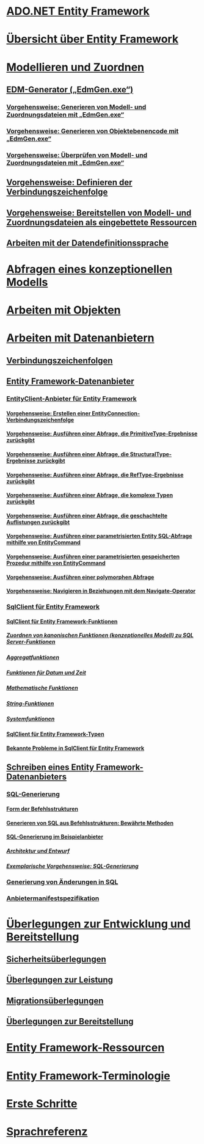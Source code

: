 # [ADO.NET Entity Framework](index.md)
# [Übersicht über Entity Framework](overview.md)
# [Modellieren und Zuordnen](modeling-and-mapping.md)
## [EDM-Generator („EdmGen.exe“)](edm-generator-edmgen-exe.md)
### [Vorgehensweise: Generieren von Modell- und Zuordnungsdateien mit „EdmGen.exe“](how-to-use-edmgen-exe-to-generate-the-model-and-mapping-files.md)
### [Vorgehensweise: Generieren von Objektebenencode mit „EdmGen.exe“](how-to-use-edmgen-exe-to-generate-object-layer-code.md)
### [Vorgehensweise: Überprüfen von Modell- und Zuordnungsdateien mit „EdmGen.exe“](how-to-use-edmgen-exe-to-validate-model-and-mapping-files.md)
## [Vorgehensweise: Definieren der Verbindungszeichenfolge](how-to-define-the-connection-string.md)
## [Vorgehensweise: Bereitstellen von Modell- und Zuordnungsdateien als eingebettete Ressourcen](how-to-make-model-and-mapping-files-embedded-resources.md)
## [Arbeiten mit der Datendefinitionssprache](working-with-data-definition-language.md)
# [Abfragen eines konzeptionellen Modells](querying-a-conceptual-model.md)
# [Arbeiten mit Objekten](working-with-objects.md)
# [Arbeiten mit Datenanbietern](working-with-data-providers.md)
## [Verbindungszeichenfolgen](connection-strings.md)
## [Entity Framework-Datenanbieter](data-providers.md)
### [EntityClient-Anbieter für Entity Framework](entityclient-provider-for-the-entity-framework.md)
#### [Vorgehensweise: Erstellen einer EntityConnection-Verbindungszeichenfolge](how-to-build-an-entityconnection-connection-string.md)
#### [Vorgehensweise: Ausführen einer Abfrage, die PrimitiveType-Ergebnisse zurückgibt](how-to-execute-a-query-that-returns-primitivetype-results.md)
#### [Vorgehensweise: Ausführen einer Abfrage, die StructuralType-Ergebnisse zurückgibt](how-to-execute-a-query-that-returns-structuraltype-results.md)
#### [Vorgehensweise: Ausführen einer Abfrage, die RefType-Ergebnisse zurückgibt](how-to-execute-a-query-that-returns-reftype-results.md)
#### [Vorgehensweise: Ausführen einer Abfrage, die komplexe Typen zurückgibt](how-to-execute-a-query-that-returns-complex-types.md)
#### [Vorgehensweise: Ausführen einer Abfrage, die geschachtelte Auflistungen zurückgibt](how-to-execute-a-query-that-returns-nested-collections.md)
#### [Vorgehensweise: Ausführen einer parametrisierten Entity SQL-Abfrage mithilfe von EntityCommand](how-to-execute-a-parameterized-entity-sql-query-using-entitycommand.md)
#### [Vorgehensweise: Ausführen einer parametrisierten gespeicherten Prozedur mithilfe von EntityCommand](how-to-execute-a-parameterized-stored-procedure-using-entitycommand.md)
#### [Vorgehensweise: Ausführen einer polymorphen Abfrage](how-to-execute-a-polymorphic-query.md)
#### [Vorgehensweise: Navigieren in Beziehungen mit dem Navigate-Operator](how-to-navigate-relationships-with-the-navigate-operator.md)
### [SqlClient für Entity Framework](sqlclient-for-the-entity-framework.md)
#### [SqlClient für Entity Framework-Funktionen](sqlclient-for-ef-functions.md)
##### [Zuordnen von kanonischen Funktionen (konzeptionelles Modell) zu SQL Server-Funktionen](conceptual-model-canonical-to-sql-server-functions-mapping.md)
##### [Aggregatfunktionen](aggregate-functions-sqlclient-for-entity-framework.md)
##### [Funktionen für Datum und Zeit](date-and-time-functions.md)
##### [Mathematische Funktionen](mathematical-functions.md)
##### [String-Funktionen](string-functions.md)
##### [Systemfunktionen](system-functions.md)
#### [SqlClient für Entity Framework-Typen](sqlclient-for-ef-types.md)
#### [Bekannte Probleme in SqlClient für Entity Framework](known-issues-in-sqlclient-for-entity-framework.md)
## [Schreiben eines Entity Framework-Datenanbieters](writing-an-ef-data-provider.md)
### [SQL-Generierung](sql-generation.md)
#### [Form der Befehlsstrukturen](the-shape-of-the-command-trees.md)
#### [Generieren von SQL aus Befehlsstrukturen: Bewährte Methoden](generating-sql-from-command-trees-best-practices.md)
#### [SQL-Generierung im Beispielanbieter](sql-generation-in-the-sample-provider.md)
##### [Architektur und Entwurf](architecture-and-design.md)
##### [Exemplarische Vorgehensweise: SQL-Generierung](walkthrough-sql-generation.md)
### [Generierung von Änderungen in SQL](modification-sql-generation.md)
### [Anbietermanifestspezifikation](provider-manifest-specification.md)
# [Überlegungen zur Entwicklung und Bereitstellung](development-and-deployment-considerations.md)
## [Sicherheitsüberlegungen](security-considerations.md)
## [Überlegungen zur Leistung](performance-considerations.md)
## [Migrationsüberlegungen](migration-considerations.md)
## [Überlegungen zur Bereitstellung](deployment-considerations.md)
# [Entity Framework-Ressourcen](resources.md)
# [Entity Framework-Terminologie](terminology.md)
# [Erste Schritte](getting-started.md)
# [Sprachreferenz](language-reference/)
